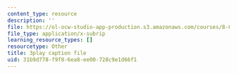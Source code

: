 ```yaml
---
content_type: resource
description: ''
file: https://ol-ocw-studio-app-production.s3.amazonaws.com/courses/8-01sc-classical-mechanics-fall-2016/31b9d778f9f86ea8ee00728c9e1d66f1_nCDOa63Jd6M.srt
file_type: application/x-subrip
learning_resource_types: []
resourcetype: Other
title: 3play caption file
uid: 31b9d778-f9f8-6ea8-ee00-728c9e1d66f1
---
```


